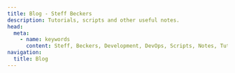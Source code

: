 ```yaml
---
title: Blog - Steff Beckers
description: Tutorials, scripts and other useful notes.
head:
  meta:
    - name: keywords
      content: Steff, Beckers, Development, DevOps, Scripts, Notes, Tutorials, Blog
navigation:
  title: Blog
---
```

